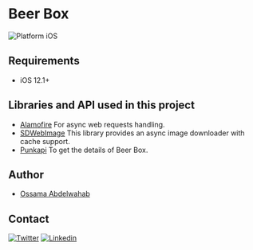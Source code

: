 # Beer Box
<img src="https://img.shields.io/badge/platform-iOS-blue.svg?style=flat" alt="Platform iOS" />

## Requirements

* iOS 12.1+

## Libraries and API used in this project

* [Alamofire](https://github.com/Alamofire/Alamofire) For async web requests handling.
* [SDWebImage](https://github.com/Alamofire/Alamofire) This library provides an async image downloader with cache support.
* [Punkapi](https://pokeapi.co) To get the details of Beer Box.

## Author
- [Ossama Abdelwahab](https://github.com/ossab98)

## Contact

[![Twitter](https://img.shields.io/badge/Twitter-@ossab98-red.svg?style=flat)](https://twitter.com/ossab98)
[![Linkedin](https://img.shields.io/badge/Linkedin-@ossab98-blue.svg?style=flat)](https://www.linkedin.com/in/ossab98/)
